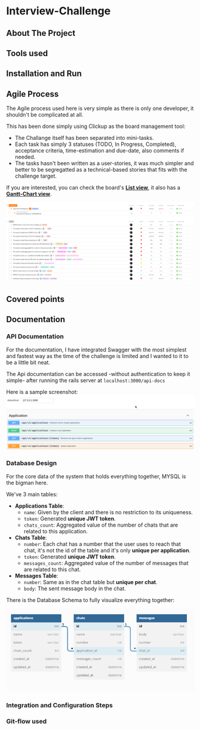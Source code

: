# Interview-Challenge
## About The Project
## Tools used
## Installation and Run
## Agile Process
The Agile process used here is very simple as there is only one developer, it shouldn't be complicated at all.

This has been done simply using Clickup as the board management tool:
- The Challange itself has been separated into mini-tasks.
- Each task has simply 3 statuses (TODO, In Progress, Completed), acceptance criteria, time-estimation and due-date, also comments if needed.
- The tasks hasn't been written as a user-stories, it was much simpler and better to be segregatted as a technical-based stories that fits with the challenge target.

If you are interested, you can check the board's **[List view](https://sharing.clickup.com/42008161/l/h/6-222229294-1/ef602d4c6f6412b)**, it also has a **[Gantt-Chart view](https://sharing.clickup.com/42008161/g/h/181zk1-20/6ed8fc490596066)**.

![Clickup Board List View](/assets/imgs/docs/agile_board_process.png "Clickup Board List View")
## Covered points
## Documentation
### API Documentation
For the documentation, I have integrated Swagger with the most simplest and fastest way as the time of the challenge is limited and I wanted to it to be a little bit neat.

The Api documentation can be accessed -without authentication to keep it simple- after running the rails server at `localhost:3000/api-docs`

Here is a sample screenshot:
![Swagger Api Documentation](/assets/imgs/docs/api_documentation.png "Swagger Api Documentation")

### Database Design
For the core data of the system that holds everything together, MYSQL is the bigman here.

We've 3 main tables:
- **Applications Table**:
  - `name`: Given by the client and there is no restriction to its uniqueness.
  - `token`: Generated **unique JWT token**.
  - `chats_count`: Aggregated value of the number of chats that are related to this application.
- **Chats Table**:
  - `number`: Each chat has a number that the user uses to reach that chat, it's not the id of the table and it's only **unique per application**.
  - `token`: Generated **unique JWT token**.
  - `messages_count`: Aggregated value of the number of messages that are related to this chat.
- **Messages Table**:
  - `number`: Same as in the chat table but **unique per chat**.
  - `body`: The sent message body in the chat.

There is the Database Schema to fully visualize everything together:

![MySQL Database Design](/assets/imgs/docs/mysql_database_design.png "MySQL Database Design")

### Integration and Configuration Steps
### Git-flow used
